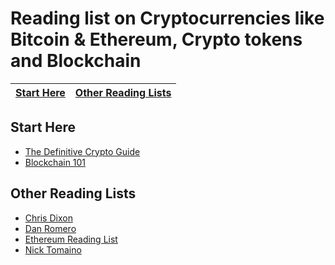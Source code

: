 # Reading list on Cryptocurrencies like Bitcoin & Ethereum, Crypto tokens and Blockchain

| [Start Here](#start-here) | [Other Reading Lists](#other-reading-lists) 
| ------------- | ------------- | 

## Start Here
- [The Definitive Crypto Guide](https://mycrypto.guide/#dbft)
- [Blockchain 101](https://coincenter.org/learn)

## Other Reading Lists
- [Chris Dixon](https://medium.com/@cdixon/crypto-token-roundup-4d57c32a87d7)
- [Dan Romero](https://medium.com/@dwr/digital-currency-reading-list-6219f1623bfd)
- [Ethereum Reading List](https://github.com/Scanate/EthList)
- [Nick Tomaino](https://thecontrol.co/some-blockchain-reading-1d98ec6b2f39)
